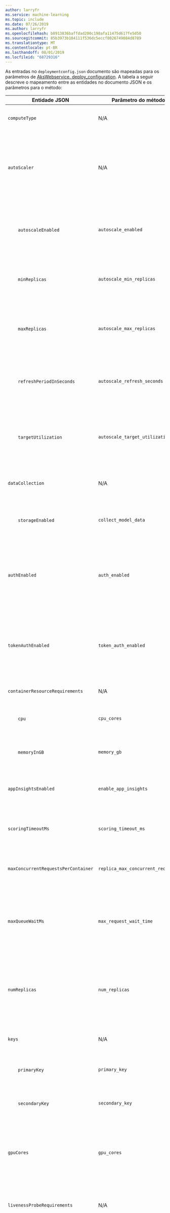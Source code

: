 ```yaml
---
author: larryfr
ms.service: machine-learning
ms.topic: include
ms.date: 07/26/2019
ms.author: larryfr
ms.openlocfilehash: b8913836baffdad200c198afa11475d617fe5d50
ms.sourcegitcommit: 85b3973b104111f536dc5eccf8026749084d8789
ms.translationtype: MT
ms.contentlocale: pt-BR
ms.lasthandoff: 08/01/2019
ms.locfileid: "68729316"
---
```

As entradas no `deploymentconfig.json` documento são mapeadas para os parâmetros de [AksWebservice. deploy_configuration](https://docs.microsoft.com/python/api/azureml-core/azureml.core.webservice.aks.aksservicedeploymentconfiguration?view=azure-ml-py). A tabela a seguir descreve o mapeamento entre as entidades no documento JSON e os parâmetros para o método:

| Entidade JSON | Parâmetro do método | Descrição |
| ----- | ----- | ----- |
| `computeType` | N/A | O destino de computação. Para AKS, o valor deve ser `aks`. |
| `autoScaler` | N/A | Contém elementos de configuração para dimensionamento automático. Consulte a tabela de dimensionamento de escalabilidade. |
| &emsp;&emsp;`autoscaleEnabled` | `autoscale_enabled` | Se é para habilitar o dimensionamento automático para o serviço Web. Se `numReplicas` ,;caso = contrário ,`False`. `0` `True` |
| &emsp;&emsp;`minReplicas` | `autoscale_min_replicas` | O número mínimo de contêineres a ser usado ao dimensionar automaticamente este serviço Web. Padrão, `1`. |
| &emsp;&emsp;`maxReplicas` | `autoscale_max_replicas` | O número máximo de contêineres a serem usados ao dimensionar automaticamente este serviço Web. Padrão, `10`. |
| &emsp;&emsp;`refreshPeriodInSeconds` | `autoscale_refresh_seconds` | Com que frequência o dimensionador de autoescala tenta dimensionar esse serviço Web. Padrão, `1`. |
| &emsp;&emsp;`targetUtilization` | `autoscale_target_utilization` | A utilização de destino (em porcentagem de 100) que o dimensionador deve tentar manter para esse serviço Web. Padrão, `70`. |
| `dataCollection` | N/A | Contém elementos de configuração para a coleta de dados. |
| &emsp;&emsp;`storageEnabled` | `collect_model_data` | Se a coleta de dados do modelo deve ser habilitada para o serviço Web. Padrão, `False`. |
| `authEnabled` | `auth_enabled` | Se deseja ou não habilitar a autenticação de chave para o serviço Web. Ambos `tokenAuthEnabled` `True`e `authEnabled` não podem ser. Padrão, `True`. |
| `tokenAuthEnabled` | `token_auth_enabled` | Se deseja ou não habilitar a autenticação de token para o serviço Web. Ambos `tokenAuthEnabled` `True`e `authEnabled` não podem ser. Padrão, `False`. |
| `containerResourceRequirements` | N/A | Contêiner para as entidades de CPU e memória. |
| &emsp;&emsp;`cpu` | `cpu_cores` | O número de núcleos de CPU a serem alocados para este serviço Web. Padrões`0.1` |
| &emsp;&emsp;`memoryInGB` | `memory_gb` | A quantidade de memória (em GB) a ser alocada para este serviço Web. Os`0.5` |
| `appInsightsEnabled` | `enable_app_insights` | Se é para habilitar o log de Application Insights para o serviço Web. Padrão, `False`. |
| `scoringTimeoutMs` | `scoring_timeout_ms` | Um tempo limite para impor chamadas de Pontuação para o serviço Web. Padrão, `60000`. |
| `maxConcurrentRequestsPerContainer` | `replica_max_concurrent_requests` | O máximo de solicitações simultâneas por nó para este serviço Web. Padrão, `1`. |
| `maxQueueWaitMs` | `max_request_wait_time` | O tempo máximo que uma solicitação permanecerá na fila três (em milissegundos) antes de um erro 503 ser retornado. Padrão, `500`. |
| `numReplicas` | `num_replicas` | O número de contêineres a serem alocados para este serviço Web. Nenhum valor padrão. Se esse parâmetro não for definido, o dimensionador será habilitado por padrão. |
| `keys` | N/A | Contém elementos de configuração para chaves. |
| &emsp;&emsp;`primaryKey` | `primary_key` | Uma chave de autenticação primária a ser usada para este serviço Web |
| &emsp;&emsp;`secondaryKey` | `secondary_key` | Uma chave de autenticação secundária a ser usada para este serviço Web |
| `gpuCores` | `gpu_cores` | O número de núcleos de GPU a serem alocados para este WebService. O padrão é UTF-1. Dá suporte apenas a valores de números inteiros. |
| `livenessProbeRequirements` | N/A | Contém elementos de configuração para requisitos de investigação de vida. |
| &emsp;&emsp;`periodSeconds` | `period_seconds` | Com que frequência (em segundos) executar a investigação de tempo de vida. O padrão é 10 segundos. O valor mínimo é 1. |
| &emsp;&emsp;`initialDelaySeconds` | `initial_delay_seconds` | Número de segundos depois que o contêiner é iniciado antes que as investigações de tempo sejam iniciadas. O padrão é 310 |
| &emsp;&emsp;`timeoutSeconds` | `timeout_seconds` | Número de segundos após o qual a investigação de vida atinge o tempo limite. O padrão é 2 segundos. O valor mínimo é 1 |
| &emsp;&emsp;`successThreshold` | `success_threshold` | O mínimo de sucessos consecutivos para que a investigação de tempo de vida seja considerada com êxito após ter falhado. O valor padrão é 1. O valor mínimo é 1. |
| &emsp;&emsp;`failureThreshold` | `failure_threshold` | Quando um pod é iniciado e a investigação de tempo falha, o kubernetes tentará limite vezes antes de desistir. O padrão é 3. O valor mínimo é 1. |
| `namespace` | `namespace` | O namespace kubernetes no qual o WebService é implantado. Até 63 letras minúsculas alfanuméricas (' a-z ', ' 0 '-' 9 ') e hífen ('-') caracteres. O primeiro e o último caracteres não podem ser hifens. |

O JSON a seguir é um exemplo de configuração de implantação para uso com a CLI:

```json
{
    "computeType": "aks",
    "autoScaler":
    {
        "autoscaleEnabled": true,
        "minReplicas": 1,
        "maxReplicas": 3,
        "refreshPeriodInSeconds": 1,
        "targetUtilization": 70
    },
    "dataCollection":
    {
        "storageEnabled": true
    },
    "authEnabled": true,
    "containerResourceRequirements":
    {
        "cpu": 0.5,
        "memoryInGB": 1.0
    }
}
```
